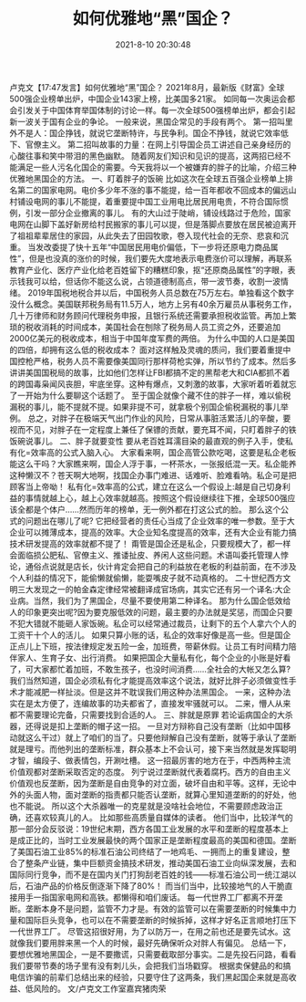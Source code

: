 ﻿---
layout: post
title:  "如何优雅地“黑”国企？"
date:   2021-8-10 20:30:48
categories: update
---
卢克文【17:47发言】如何优雅地“黑”国企？
2021年8月，最新版《财富》全球500强企业榜单出炉，中国企业143家上榜，比美国多21家。
如同每一次奥运会都会引发关于中国体育举国体制的讨论一样。每一次全球500强榜单出炉，都会引起新一波关于国有企业的争论。
一般来说，黑国企常见的手段有两个。
第一招叫里外不是人：国企挣钱，就说它垄断特许，与民争利。国企不挣钱，就说它效率低下、官僚主义。
第二招叫故事的力量：在网上引导国企员工讲述自己亲身经历的心酸往事和笑中带泪的黑色幽默。
随着网友们知识和见识的提高，这两招已经不能满足一些人污名化国企的需要。今天我将以一个被嫌弃的胖子的比喻，介绍三种优雅地黑国企的方法。
一、盯着胖子的饭碗
比如这次在全球五百强企业榜单上排名第二的国家电网。电价多少年不涨的事不能提，给一百年都收不回成本的偏远山村铺设电网的事儿不能提，着重要提中国工业用电比居民用电贵，不符合国际惯例，引发一部分企业撤离的事儿。
有的大山过于陡峭，铺设线路过于危险，国家电网在山脚下盖好新房给村民搬家的事儿可以提，但是落脚点要放在居民被迫离开了祖祖辈辈居住的家园，从此失去了田园牧歌，卷入现代社会的无奈、悲哀和沉重。
当发改委提了快十五年“中国居民用电价偏低，下一步将还原电力商品属性”，但是也没真的涨价的时候，我们要先大度地表示电费涨价可以理解，再联系教育产业化、医疗产业化给老百姓留下的糟糕印象，抠“还原商品属性”的字眼，表示钱我可以给，但话你不能这么说，占领道德制高点，带一波节奏，收割一波情绪。
2019年国税地税合并以后，中国税务人员总数在75万左右。单独看这个数字没什么概念。美国联邦税务局有11.5万人，地方上另有40余万雇员从事税务工作，几十万律师和财务顾问代理税务申报，且银行系统还需要承担税收监管。再加上繁琐的税收消耗的时间成本，美国社会在刨除了税务局人员工资之外，还要追加2000亿美元的税收成本，相当于中国年度军费的两倍。
为什么中国的人口是美国的四倍，却拥有这么低的税收成本？
面对这样触及灵魂的质问，我们要着重提中国控枪严格，税务人员不需要像美国同行那样荷枪实弹，所以节约了成本。然后多讲讲美国国税局的故事，比如他们怎样让FBI都搞不定的黑帮老大和CIA都抓不着的跨国毒枭闻风丧胆，牢底坐穿。这种有爆点，又刺激的故事，大家听着听着就忘了一开始为什么要聊这个话题了。
至于国企就像个藏不住的胖子一样，难以偷税漏税的事儿，能不提就不提。如果非提不可，就拿极个别国企偷税漏税的事儿举例。
总之，对胖子在极端天气出门作业的风险，日常从事脏活累活儿的辛酸，要视而不见，对胖子在一定程度上兼任了保镖的贡献，要充耳不闻，只盯着胖子的铁饭碗说事儿。
二、胖子就要变性
要从老百姓耳濡目染的最直观的例子入手，使私有化=效率高的公式入脑入心。
大家看来啊，国企高管公款吃喝，这要是私企老板能这么干吗？大家瞧来啊，国企人浮于事，一杯茶水，一张报纸混一天。私企能养这种懒汉不？苍天啊大地啊，找国企办事门难进、话难听、脸难看呐。私企可是把顾客当上帝呦！
私有化=效率高的公式，建立在这么一个假设上:越是自己切身利益的事情就越上心，越上心效率就越高。按照这个假设继续往下推，全球500强应该全都是个体户……然而历年的榜单，无一例外都在打这公式的脸。
那么这个公式的问题出在哪儿了呢?
它把经营者的责任心当成了企业效率的唯一参数。至于大企业可以摊薄成本，提高的效率。大企业知名度提高的效率，还有大企业有能力搞技术研发提高的效率就都不提了！
甭管是国企还是私企，只要规模大了，都一样会面临损公肥私、官僚主义、推诿扯皮、养闲人这些问题。术语叫委托管理人悖论，通俗点说就是店长，伙计肯定会把自己的利益放在老板的利益前面，在不涉及个人利益的情况下，能偷懒就偷懒，能耍嘴皮子就不动真格的。
二十世纪西方文明三大发现之一的帕金森定律经常被翻译成官场病，其实它还有另一个译名:大企业病。当然，我们为了黑国企，尽量不要使用第二种译名。
那为什么国企低效给人的印象更突出呢?因为要克服低效的问题，最主要的办法就是奖惩，而国企只要不犯大错就不能砸人家饭碗。私企可以经常通过裁员，让剩下的五个人拿六个人的工资干十个人的活儿。
如果只算小账的话，私企的效率好像是高一些。但是国企正点儿上下班，按法律规定发五险一金，加班费，带薪休假。让员工有时间精力陪伴家人、生育子女、出行消费。
如果把国企大量私有化，每个企业的小账是好看了，可大家都忙着加班，不敢生孩子，也没时间消费……全社会的大帐又怎么算?
我们当然知道，国企必须私有化才能提高效率这个说法，就好比胖子必须做变性手术才能减肥一样扯淡。但是这并不耽误我们用这种办法黑国企。
一来，这种办法实在是太方便了，连编故事的功夫都省了，直接发牢骚就可以。
二来，懵人从来都不需要理论完备，只需要找到合适的人。
三、胖就是原罪
若论诟病国企的大杀器，还得说是扣上垄断的帽子这一招。
一旦对方辩称自己没有垄断（比如中国移动就这么干过）就上了咱们的当了。只要他辩解自己没有垄断，就等于承认了垄断就是理亏。而他列出的垄断标准，群众基本上不会认可，接下来当然就是发挥聪明才智，编段子、做表情包，开涮吐槽。
这一招最厉害的地方在于，中西两种主流价值观都对垄断采取否定的态度。
列宁说过垄断就代表着腐朽。西方的自由主义价值观也反垄断，因为垄断是自由竞争的对立面，破坏自由和平等。这样，无论中外的头面人物，面对垄断的指责都只能否认垄断，就算心里知道垄断的的好处，他也不能说。
所以这个大杀器唯一的克星就是没啥社会地位，不需要顾虑政治正确，还喜欢较真儿的人。
比如那些高质量自媒体的读者。
他们当中，比较洋气的那一部分会反驳说：19世纪末期，西方各国工业发展的水平和垄断的程度基本上是成正比的，当时工业发展最快的两个国家正是垄断程度最高的美国和德国。垄断了美国石油工业85%的标准石油公司终结了一地鸡毛、一拥而上的重复建设，整合了整条产业链，集中巨额资金搞技术研发，推动美国石油工业向纵深发展，去和国际同行竞争，而不是在国内关门打狗刮老百姓的钱——标准石油公司一统江湖以后，石油产品的价格反倒逐渐下降了80%！
而当们当中，比较接地气的人干脆直接用手一指国家电网和高铁。都懒得和咱们废话。
每一代世界工厂都离不开垄断。垄断本身不是问题，监管不力才是。有效的监管可以在需要垄断的时候集中力量和国际巨头竞争，也可以在不需要垄断的时候拆掉，这样才好名正言顺地打压下一代世界工厂。
尽管这招很好用，为了以防万一，在用之前也还是要先试水。这就像我们要用胖来黑一个人的时候，最好先确保听众对胖人有偏见。
总结一下，要想优雅地黑国企，一是不要撒谎，只需要截取部分事实。二是先投石问路，看看我们要带节奏的场子里有没有刺儿头，会把我们当场戳穿。
根据卖保健品的和搞电信诈骗的前辈们总结出来的经验，只要守住了这两条，我们黑起国企来就是高收益、低风险的。
文/卢克文工作室嘉宾猪肉荣
